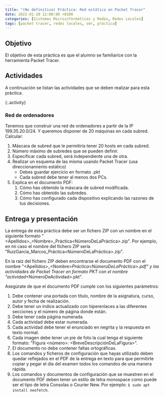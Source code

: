 ```yaml
---
title: "(No definitiva) Práctica: Red estática en Packet Tracer"
date: 2022-01-20 12:00:00 +0100
categories: [Sistemas Microinformáticos y Redes, Redes Locales]
tags: [packet tracer, redes locales, smr, práctica]
---
```


## Objetivo

El objetivo de esta práctica es que el alumno se familiarice con la herramienta Packet Tracer.

## Actividades

A continuación se listan las actividades que se deben realizar para esta práctica.

{:.activity}
### Red de ordenadores

Tenemos que construir una red de ordenadores a partir de la IP 199.35.20.0/24. Y queremos disponer de 20 máquinas en cada subred. Calcular:

1. Máscara de subred que le permitiría tener 20 hosts en cada subred.
1. Número máximo de subredes que se pueden definir.
1. Especificar cada subred, será independiente una de otra.
1. Realizar un esquema de las misma usando Packet Tracer (usa direccionamiento estático)
    - Debes guardar ejercicio en formato .pkt
    - Cada subred debe tener al menos dos PCs.
1. Explica en el documento PDF:
    1. Cómo has obtenido la máscara de subred modificada.
    1. Cómo has obtenido las subredes.
    1. Cómo has configurado cada dispositivo explicando las razones de tus decisiones.

## Entrega y presentación

La entrega de esta práctica debe ser un fichero ZIP con un nombre en el siguiente formato "\<Apellidos\>_\<Nombre\>_Práctica\<NúmeroDeLaPráctica\>.zip". Por ejemplo, en mi caso el nombre del fichero ZIP sería "RuizGarcía_Marcos_Práctica\<NúmeroDeLaPráctica\>.zip".

En la raíz del fichero ZIP deben encontrarse el documento PDF con el nombre "\<Apellidos\>_\<Nombre\>_Práctica\<NúmeroDeLaPráctica\>.pdf" y las actividades de Packet Tracer en formato PKT con el nombre "actividad_\<NúmeroDeActividad\>.pkt".

Asegúrate de que el documento PDF cumple con los siguientes parámetros:

1. Debe contener una portada con título, nombre de la asignatura, curso, autor y fecha de realización.
2. Debe tener un índice actualizado con hiperenlaces a las diferentes secciones y el número de página donde están.
3. Debe tener cada página numerada.
4. Cada actividad debe estar numerada. 
5. Cada actividad debe tener el enunciado en negrita y la respuesta en texto normal.
6. Cada imagen debe tener un pie de foto la cual tenga el siguiente formato: "Figura \<número\>: \<BreveDescripciónDeLaFigura\>".
7. El documento no debe contener faltas ortográficas.
8. Los comandos y ficheros de configuración que hayas utilizado deben quedar reflejados en el PDF de la entrega en texto para que permitirte copiar y pegar el día del examen todos los comandos de una manera rápida.
9. Los comandos y documentos de configuración que se muestren en el documento PDF deben tener un estilo de letra monospace como puede ser el tipo de letra Consolas o Courier New. Por ejemplo: `$ sudo apt install neofetch`.